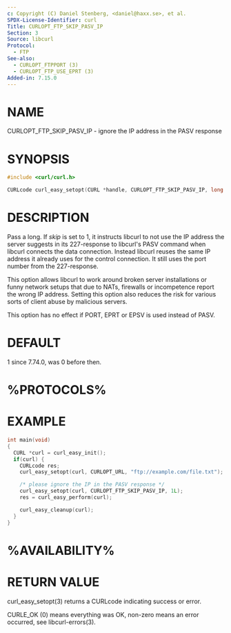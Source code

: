 ```yaml
---
c: Copyright (C) Daniel Stenberg, <daniel@haxx.se>, et al.
SPDX-License-Identifier: curl
Title: CURLOPT_FTP_SKIP_PASV_IP
Section: 3
Source: libcurl
Protocol:
  - FTP
See-also:
  - CURLOPT_FTPPORT (3)
  - CURLOPT_FTP_USE_EPRT (3)
Added-in: 7.15.0
---
```


# NAME

CURLOPT_FTP_SKIP_PASV_IP - ignore the IP address in the PASV response

# SYNOPSIS

~~~c
#include <curl/curl.h>

CURLcode curl_easy_setopt(CURL *handle, CURLOPT_FTP_SKIP_PASV_IP, long skip);
~~~

# DESCRIPTION

Pass a long. If *skip* is set to 1, it instructs libcurl to not use the IP
address the server suggests in its 227-response to libcurl's PASV command when
libcurl connects the data connection. Instead libcurl reuses the same IP
address it already uses for the control connection. It still uses the port
number from the 227-response.

This option allows libcurl to work around broken server installations or funny
network setups that due to NATs, firewalls or incompetence report the wrong IP
address. Setting this option also reduces the risk for various sorts of client
abuse by malicious servers.

This option has no effect if PORT, EPRT or EPSV is used instead of PASV.

# DEFAULT

1 since 7.74.0, was 0 before then.

# %PROTOCOLS%

# EXAMPLE

~~~c
int main(void)
{
  CURL *curl = curl_easy_init();
  if(curl) {
    CURLcode res;
    curl_easy_setopt(curl, CURLOPT_URL, "ftp://example.com/file.txt");

    /* please ignore the IP in the PASV response */
    curl_easy_setopt(curl, CURLOPT_FTP_SKIP_PASV_IP, 1L);
    res = curl_easy_perform(curl);

    curl_easy_cleanup(curl);
  }
}
~~~

# %AVAILABILITY%

# RETURN VALUE

curl_easy_setopt(3) returns a CURLcode indicating success or error.

CURLE_OK (0) means everything was OK, non-zero means an error occurred, see
libcurl-errors(3).
